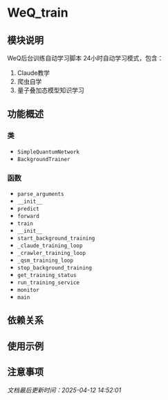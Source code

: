 # WeQ_train

## 模块说明
WeQ后台训练自动学习脚本
24小时自动学习模式，包含：
1. Claude教学
2. 爬虫自学
3. 量子叠加态模型知识学习

## 功能概述

### 类

- `SimpleQuantumNetwork`
- `BackgroundTrainer`

### 函数

- `parse_arguments`
- `__init__`
- `predict`
- `forward`
- `train`
- `__init__`
- `start_background_training`
- `_claude_training_loop`
- `_crawler_training_loop`
- `_qsm_training_loop`
- `stop_background_training`
- `get_training_status`
- `run_training_service`
- `monitor`
- `main`

## 依赖关系

## 使用示例

## 注意事项

*文档最后更新时间：2025-04-12 14:52:01*